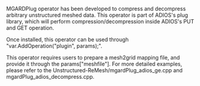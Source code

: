 MGARDPlug operator has been developed to compress and decompress arbitrary unstructured meshed data. This operator is part of ADIOS's plug library, which will perform compression/decompression inside ADIOS's PUT and GET operation. 

Once installed, this operator can be used through "var.AddOperation("plugin", params);".

This operator requires users to prepare a mesh2grid mapping file, and provide it through the params["meshfile"]. For more detailed examples, please refer to the Unstructured-ReMesh/mgardPlug_adios_ge.cpp and mgardPlug_adios_decompress.cpp.  

